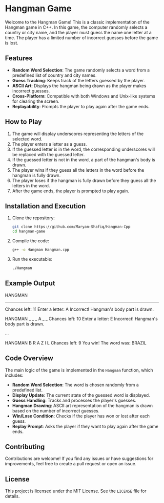 # Hangman Game

Welcome to the Hangman Game! This is a classic implementation of the Hangman game in C++. In this game, the computer randomly selects a country or city name, and the player must guess the name one letter at a time. The player has a limited number of incorrect guesses before the game is lost.

## Features

- **Random Word Selection**: The game randomly selects a word from a predefined list of country and city names.
- **Guess Tracking**: Keeps track of the letters guessed by the player.
- **ASCII Art**: Displays the hangman being drawn as the player makes incorrect guesses.
- **Cross-Platform**: Compatible with both Windows and Unix-like systems for clearing the screen.
- **Replayability**: Prompts the player to play again after the game ends.

## How to Play

1. The game will display underscores representing the letters of the selected word.
2. The player enters a letter as a guess.
3. If the guessed letter is in the word, the corresponding underscores will be replaced with the guessed letter.
4. If the guessed letter is not in the word, a part of the hangman's body is drawn.
5. The player wins if they guess all the letters in the word before the hangman is fully drawn.
6. The player loses if the hangman is fully drawn before they guess all the letters in the word.
7. After the game ends, the player is prompted to play again.

## Installation and Execution

1. Clone the repository:
    ```bash
    git clone https://github.com/Maryam-Shafiq/Hangman-Cpp
    cd hangman-game
    ```

2. Compile the code:
    ```bash
    g++ -o Hangman Hangman.cpp
    ```

3. Run the executable:
    ```bash
    ./Hangman
    ```

## Example Output

HANGMAN
_ _ _ _ _ _
Chances left: 11
Enter a letter: A
Incorrect! Hangman's body part is drawn.

HANGMAN
_ _ _ A _ _
Chances left: 10
Enter a letter: E
Incorrect! Hangman's body part is drawn.

...

HANGMAN
B R A Z I L
Chances left: 9
You win! The word was: BRAZIL


## Code Overview

The main logic of the game is implemented in the `Hangman` function, which includes:

- **Random Word Selection**: The word is chosen randomly from a predefined list.
- **Display Update**: The current state of the guessed word is displayed.
- **Guess Handling**: Tracks and processes the player's guesses.
- **Hangman Drawing**: ASCII art representation of the hangman is drawn based on the number of incorrect guesses.
- **Win/Lose Condition**: Checks if the player has won or lost after each guess.
- **Replay Prompt**: Asks the player if they want to play again after the game ends.

## Contributing

Contributions are welcome! If you find any issues or have suggestions for improvements, feel free to create a pull request or open an issue.

## License

This project is licensed under the MIT License. See the `LICENSE` file for details.


